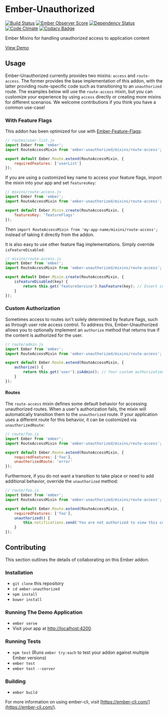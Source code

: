 # Ember-Unauthorized

[![Build Status](https://travis-ci.org/elwayman02/ember-unauthorized.svg)](https://travis-ci.org/elwayman02/ember-unauthorized)
[![Ember Observer Score](http://emberobserver.com/badges/ember-unauthorized.svg)](http://emberobserver.com/addons/ember-unauthorized)
[![Dependency Status](https://www.versioneye.com/user/projects/560de55b5a262f0022000948/badge.svg?style=flat)](https://www.versioneye.com/user/projects/560de55b5a262f0022000948)
[![Code Climate](https://codeclimate.com/github/elwayman02/ember-unauthorized/badges/gpa.svg)](https://codeclimate.com/github/elwayman02/ember-unauthorized)
[![Codacy Badge](https://api.codacy.com/project/badge/aa67e5139d4845b5b884d9360ffcf5f1)](https://www.codacy.com/app/hawker-jordan/ember-unauthorized)

Ember Mixins for handling unauthorized access to application content

[View Demo](http://github.jhawk.co/ember-unauthorized/)

## Usage

Ember-Unauthorized currently provides two mixins: `access` and `route-access`. The former provides the base
implementation of this addon, with the latter providing route-specific code such as transitioning to an `unauthorized` route.
The examples below will use the `route-access` mixin, but you can customize your experience by using `access` directly
or creating more mixins for different scenarios. We welcome contributions if you think you have a common use-case!

### With Feature Flags

This addon has been optimized for use with [Ember-Feature-Flags](http://jhawk.co/ember-feature-flags):

```javascript
// routes/user-list.js
import Ember from 'ember';
import RouteAccessMixin from 'ember-unauthorized/mixins/route-access';

export default Ember.Route.extend(RouteAccessMixin, {
    requiredFeatures: ['userList']
});
```

If you are using a customized key name to access your feature flags, import the mixin into your app and set `featuresKey`:

```javascript
// mixins/route-access.js
import Ember from 'ember';
import RouteAccessMixin from 'ember-unauthorized/mixins/route-access';

export default Ember.Mixin.create(RouteAccessMixin, {
    featuresKey: 'featureFlags'
});
```

Then `import RouteAccessMixin from 'my-app-name/mixins/route-access';` instead of taking it directly from the addon.

It is also easy to use other feature flag implementations. Simply override `isFeatureDisabled`:

```javascript
// mixins/route-access.js
import Ember from 'ember';
import RouteAccessMixin from 'ember-unauthorized/mixins/route-access';

export default Ember.Mixin.create(RouteAccessMixin, {
    isFeatureDisabled(key) {
        return this.get('featureService').hasFeature(key); // Insert custom implementation here
    }
});
```

### Custom Authorization

Sometimes access to routes isn't solely determined by feature flags, such as through user role access control.
To address this, Ember-Unauthorized allows you to optionally implement an `authorize` method that returns true if
the content is authorized for the user.

```javascript
// route/admin.js
import Ember from 'ember';
import RouteAccessMixin from 'ember-unauthorized/mixins/route-access';

export default Ember.Route.extend(RouteAccessMixin, {
    authorize() {
        return this.get('user').isAdmin(); // Your custom authorization code
    }
});
```

#### Routes

The `route-access` mixin defines some default behavior for accessing unauthorized routes. When a user's authorization
fails, the mixin will automatically transition them to the `unauthorized` route. If your application uses a different
route for this behavior, it can be customized via `unauthorizedRoute`:

```javascript
// route/foo.js
import Ember from 'ember';
import RouteAccessMixin from 'ember-unauthorized/mixins/route-access';

export default Ember.Route.extend(RouteAccessMixin, {
    requiredFeatures: ['foo'],
    unauthorizedRoute: 'error'
});
```

Furthermore, if you do not want a transition to take place or need to add additional behavior, override the `unauthorized` method:

```javascript
// route/foo.js
import Ember from 'ember';
import RouteAccessMixin from 'ember-unauthorized/mixins/route-access';

export default Ember.Route.extend(RouteAccessMixin, {
    requiredFeatures: ['foo'],
    unauthorized() {
        this.notifications.send('You are not authorized to view this content'); // Custom behavior goes here
    }
});
```

## Contributing

This section outlines the details of collaborating on this Ember addon.

### Installation

* `git clone` this repository
* `cd ember-unauthorized`
* `npm install`
* `bower install`

### Running The Demo Application

* `ember serve`
* Visit your app at [http://localhost:4200](http://localhost:4200).

### Running Tests

* `npm test` (Runs `ember try:each` to test your addon against multiple Ember versions)
* `ember test`
* `ember test --server`

### Building

* `ember build`

For more information on using ember-cli, visit [https://ember-cli.com/](https://ember-cli.com/).
